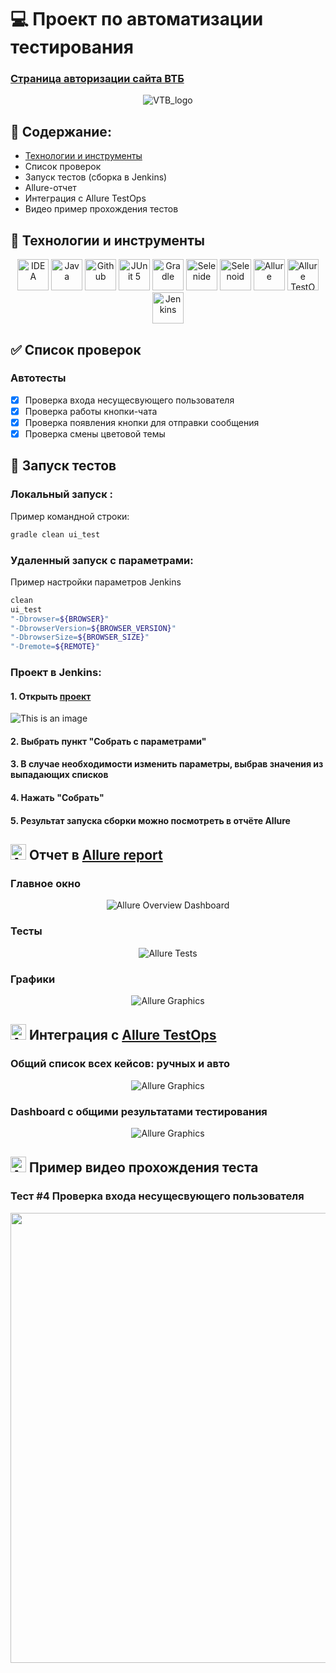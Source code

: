 # :computer: Проект по автоматизации тестирования
### <a target="_blank" href="https://online.vtb.ru/login">Страница авторизации сайта ВТБ</a>

<p align="center">
<img title="VTB_logo" src="images/screens/VTB_logo.png">
</p>

## :open_file_folder: Содержание:

- [Технологии и инструменты](#Технологии-и-инструменты)
- Список проверок
- Запуск тестов (сборка в Jenkins)
- Allure-отчет
- Интеграция с Allure TestOps
- Видео пример прохождения тестов

## :wrench: Технологии и инструменты

<p align="center">
<a href="https://www.jetbrains.com/idea/"><img src="images/logo/Idea.svg" width="50" height="50"  alt="IDEA"/></a>
<a href="https://www.java.com/"><img src="images/logo/Java.svg" width="50" height="50"  alt="Java"/></a>
<a href="https://github.com/"><img src="images/logo/GitHub.svg" width="50" height="50"  alt="Github"/></a>
<a href="https://junit.org/junit5/"><img src="images/logo/Junit5.svg" width="50" height="50"  alt="JUnit 5"/></a>
<a href="https://gradle.org/"><img src="images/logo/Gradle.svg" width="50" height="50"  alt="Gradle"/></a>
<a href="https://selenide.org/"><img src="images/logo/Selenide.svg" width="50" height="50"  alt="Selenide"/></a>
<a href="https://aerokube.com/selenoid/"><img src="images/logo/Selenoid.svg" width="50" height="50"  alt="Selenoid"/></a>
<a href="https://github.com/allure-framework/allure2"><img src="images/logo/Allure.svg" width="50" height="50"  alt="Allure"/></a>
<a href="https://qameta.io/"><img src="images/logo/Allure_TO.svg" width="50" height="50"  alt="Allure TestOps"/></a>
<a href="https://www.jenkins.io/"><img src="images/logo/Jenkins.svg" width="50" height="50"  alt="Jenkins"/></a>
</p>

## :white_check_mark: Список проверок
### Автотесты

- [x] Проверка входа несущесвующего пользователя
- [x] Проверка работы кнопки-чата
- [x] Проверка появления кнопки для отправки сообщения
- [x] Проверка смены цветовой темы

## :electric_plug: Запуск тестов

###  Локальный запуск :
Пример командной строки:
```bash
gradle clean ui_test
```
### Удаленный запуск с параметрами:
Пример настройки параметров Jenkins
```bash
clean 
ui_test
"-Dbrowser=${BROWSER}"
"-DbrowserVersion=${BROWSER_VERSION}"
"-DbrowserSize=${BROWSER_SIZE}"
"-Dremote=${REMOTE}"
```

###  Проект в Jenkins:
#### 1. Открыть <a target="_blank" href="https://jenkins.autotests.cloud/job/C17-Slabodenyuk_Anatoly-VTB_tests/">проект</a>

![This is an image](images/screens/Jenkins1.png)

#### 2. Выбрать пункт "Собрать с параметрами"
#### 3. В случае необходимости изменить параметры, выбрав значения из выпадающих списков
#### 4. Нажать "Собрать"
#### 5. Результат запуска сборки можно посмотреть в отчёте Allure

## <img src="images/logo/Allure.svg" width="25" height="25"  alt="Allure"/></a> Отчет в <a target="_blank" href="https://jenkins.autotests.cloud/job/C17-Slabodenyuk_Anatoly-VTB_tests/1/allure/">Allure report</a>

###  Главное окно

<p align="center">
<img title="Allure Overview Dashboard" src="images/screens/Allure_Report1.png">
</p>

###  Тесты

<p align="center">
<img title="Allure Tests" src="images/screens/Allure_Report2.png">
</p>

###  Графики

<p align="center">
<img title="Allure Graphics" src="images/screens/Allure_Report3.png">
</p>


## <img src="images/logo/Allure_TO.svg" width="25" height="25"  alt="Allure"/></a> Интеграция с <a target="_blank" href="https://allure.autotests.cloud/project/1952/dashboards">Allure TestOps</a>
### Общий список всех кейсов: ручных и авто
<p align="center">
<img title="Allure Graphics" src="images/screens/allureTO-report.png">
</p>

### Dashboard с общими результатами тестирования
<p align="center">
<img title="Allure Graphics" src="images/screens/allureTO_dashboard.png">
</p>

## <img src="images/logo/Selenoid.svg" width="25" height="25"  alt="Allure"/></a> Пример видео прохождения теста
### Тест #4 Проверка входа несущесвующего пользователя
<p align="center">
<img title="Selenoid Video" src="images/gifs/video.gif" width="1280" height="720"  alt="videoUItests.mp4"> 

</p>
